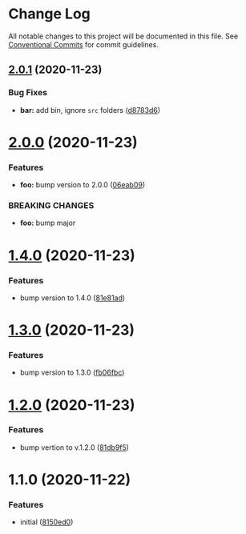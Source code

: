 # Change Log

All notable changes to this project will be documented in this file.
See [Conventional Commits](https://conventionalcommits.org) for commit guidelines.

## [2.0.1](https://github.com/maximegel/jumpstart-lerna-semrel/compare/@jumpstart-lerna-semrel/foo@2.0.0...@jumpstart-lerna-semrel/foo@2.0.1) (2020-11-23)

### Bug Fixes

- **bar:** add bin, ignore `src` folders ([d8783d6](https://github.com/maximegel/jumpstart-lerna-semrel/commit/d8783d644d975b8ff60ab4ec640e9e9d9396f4cb))

# [2.0.0](https://github.com/maximegel/jumpstart-lerna-semrel/compare/@jumpstart-lerna-semrel/foo@1.4.0...@jumpstart-lerna-semrel/foo@2.0.0) (2020-11-23)

### Features

- **foo:** bump version to 2.0.0 ([06eab09](https://github.com/maximegel/jumpstart-lerna-semrel/commit/06eab09399344161f3adfa5ac98295f0bb715697))

### BREAKING CHANGES

- **foo:** bump major

# [1.4.0](https://github.com/maximegel/jumpstart-lerna-semrel/compare/@jumpstart-lerna-semrel/foo@1.3.0...@jumpstart-lerna-semrel/foo@1.4.0) (2020-11-23)

### Features

- bump version to 1.4.0 ([81e81ad](https://github.com/maximegel/jumpstart-lerna-semrel/commit/81e81ad580d363b748ce4447a50db0fdfc757ba0))

# [1.3.0](https://github.com/maximegel/jumpstart-lerna-semrel/compare/@jumpstart-lerna-semrel/foo@1.2.0...@jumpstart-lerna-semrel/foo@1.3.0) (2020-11-23)

### Features

- bump version to 1.3.0 ([fb06fbc](https://github.com/maximegel/jumpstart-lerna-semrel/commit/fb06fbc4a8038797b7e7af10e9a31008fdb66f66))

# [1.2.0](https://github.com/maximegel/jumpstart-lerna-semrel/compare/@jumpstart-lerna-semrel/foo@1.1.0...@jumpstart-lerna-semrel/foo@1.2.0) (2020-11-23)

### Features

- bump vertion to v.1.2.0 ([81db9f5](https://github.com/maximegel/jumpstart-lerna-semrel/commit/81db9f50919346b212b87fffac46022453c6b0f3))

# 1.1.0 (2020-11-22)

### Features

- initial ([8150ed0](https://github.com/maximegel/jumpstart-lerna-semrel/commit/8150ed07750e611241ee3ab83b761eb0c372d1b2))
